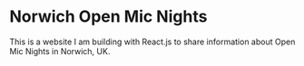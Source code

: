 # Norwich Open Mic Nights

This is a website I am building with React.js to share information about Open Mic Nights in Norwich, UK.
